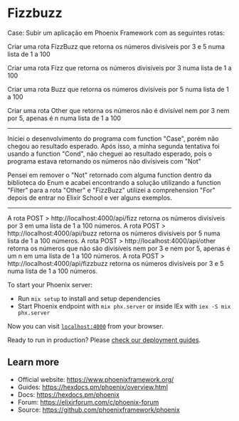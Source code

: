 # Fizzbuzz

Case: Subir um aplicação em Phoenix Framework com as seguintes rotas:

Criar uma rota FizzBuzz que retorna os números divisíveis por 3 e 5 numa lista de 1 a 100

Criar uma rota Fizz que retorna os números divisíveis por 3 numa lista de 1 a 100

Criar uma rota Buzz que retorna os números divisíveis por 5 numa lista de 1 a 100

Criar uma rota Other que retorna os números não é divisível nem por 3 nem por 5, apenas é n numa lista de 1 a 100

-------------------------------------------

Iniciei o desenvolvimento do programa com function "Case", porém não chegou ao resultado esperado. Após isso, a minha segunda tentativa foi usando a function "Cond", não cheguei ao resultado esperado, pois o programa estava retornando os números não divísiveis com "Not"

Pensei em remover o "Not" retornado com alguma function dentro da biblioteca do Enum e acabei encontrando a solução utilizando a function "Filter" para a rota "Other" e "FizzBuzz" utilizei a comprehension "For" depois de entrar no Elixir School e ver alguns exemplos.

-------------------------------------------

A rota POST > http://localhost:4000/api/fizz retorna os números divisíveis por 3 em uma lista de 1 a 100 números.
A rota POST > http://localhost:4000/api/buzz retorna os números divisíveis por 5 numa lista de 1 a 100 números.
A rota POST > http://localhost:4000/api/other retorna os números que não são divisíveis nem por 3 e nem por 5, apenas é um n em uma lista de 1 a 100 números.
A rota POST > http://localhost:4000/api/fizzbuzz retorna os números divisíveis por 3 e 5 numa lista de 1 a 100 números.



To start your Phoenix server:

  * Run `mix setup` to install and setup dependencies
  * Start Phoenix endpoint with `mix phx.server` or inside IEx with `iex -S mix phx.server`

Now you can visit [`localhost:4000`](http://localhost:4000) from your browser.

Ready to run in production? Please [check our deployment guides](https://hexdocs.pm/phoenix/deployment.html).

## Learn more

  * Official website: https://www.phoenixframework.org/
  * Guides: https://hexdocs.pm/phoenix/overview.html
  * Docs: https://hexdocs.pm/phoenix
  * Forum: https://elixirforum.com/c/phoenix-forum
  * Source: https://github.com/phoenixframework/phoenix
